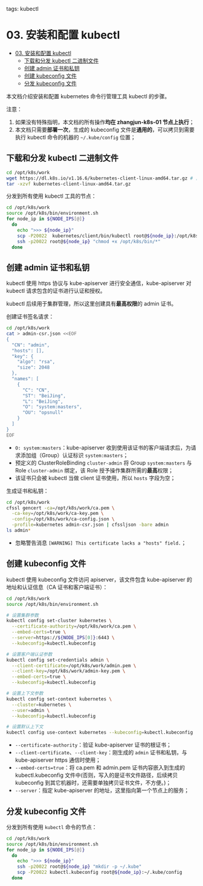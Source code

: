 tags: kubectl

# 03. 安装和配置 kubectl

<!-- TOC -->

- [03. 安装和配置 kubectl](#03-安装和配置-kubectl)
    - [下载和分发 kubectl 二进制文件](#下载和分发-kubectl-二进制文件)
    - [创建 admin 证书和私钥](#创建-admin-证书和私钥)
    - [创建 kubeconfig 文件](#创建-kubeconfig-文件)
    - [分发 kubeconfig 文件](#分发-kubeconfig-文件)

<!-- /TOC -->

本文档介绍安装和配置 kubernetes 命令行管理工具 kubectl 的步骤。

注意：
1. 如果没有特殊指明，本文档的所有操作**均在 zhangjun-k8s-01 节点上执行**；
2. 本文档只需要**部署一次**，生成的 kubeconfig 文件是**通用的**，可以拷贝到需要执行 kubectl 命令的机器的 `~/.kube/config` 位置；

## 下载和分发 kubectl 二进制文件

``` bash
cd /opt/k8s/work
wget https://dl.k8s.io/v1.16.6/kubernetes-client-linux-amd64.tar.gz # 自行解决翻墙下载问题
tar -xzvf kubernetes-client-linux-amd64.tar.gz
```

分发到所有使用 kubectl 工具的节点：

``` bash
cd /opt/k8s/work
source /opt/k8s/bin/environment.sh
for node_ip in ${NODE_IPS[@]}
  do
    echo ">>> ${node_ip}"
    scp -P20022  kubernetes/client/bin/kubectl root@${node_ip}:/opt/k8s/bin/
    ssh -p20022 root@${node_ip} "chmod +x /opt/k8s/bin/*"
  done
```

## 创建 admin 证书和私钥

kubectl 使用 https 协议与 kube-apiserver 进行安全通信，kube-apiserver 对 kubectl 请求包含的证书进行认证和授权。

kubectl 后续用于集群管理，所以这里创建具有**最高权限**的 admin 证书。

创建证书签名请求：

``` bash
cd /opt/k8s/work
cat > admin-csr.json <<EOF
{
  "CN": "admin",
  "hosts": [],
  "key": {
    "algo": "rsa",
    "size": 2048
  },
  "names": [
    {
      "C": "CN",
      "ST": "BeiJing",
      "L": "BeiJing",
      "O": "system:masters",
      "OU": "opsnull"
    }
  ]
}
EOF
```
+ `O: system:masters`：kube-apiserver 收到使用该证书的客户端请求后，为请求添加组（Group）认证标识 `system:masters`；
+ 预定义的 ClusterRoleBinding `cluster-admin` 将 Group `system:masters` 与 Role `cluster-admin` 绑定，该 Role 授予操作集群所需的**最高**权限；
+ 该证书只会被 kubectl 当做 client 证书使用，所以 `hosts` 字段为空；

生成证书和私钥：

``` bash
cd /opt/k8s/work
cfssl gencert -ca=/opt/k8s/work/ca.pem \
  -ca-key=/opt/k8s/work/ca-key.pem \
  -config=/opt/k8s/work/ca-config.json \
  -profile=kubernetes admin-csr.json | cfssljson -bare admin
ls admin*
```
+ 忽略警告消息 `[WARNING] This certificate lacks a "hosts" field.`；

## 创建 kubeconfig 文件

kubectl 使用 kubeconfig 文件访问 apiserver，该文件包含 kube-apiserver 的地址和认证信息（CA 证书和客户端证书）：

``` bash
cd /opt/k8s/work
source /opt/k8s/bin/environment.sh

# 设置集群参数
kubectl config set-cluster kubernetes \
  --certificate-authority=/opt/k8s/work/ca.pem \
  --embed-certs=true \
  --server=https://${NODE_IPS[0]}:6443 \
  --kubeconfig=kubectl.kubeconfig

# 设置客户端认证参数
kubectl config set-credentials admin \
  --client-certificate=/opt/k8s/work/admin.pem \
  --client-key=/opt/k8s/work/admin-key.pem \
  --embed-certs=true \
  --kubeconfig=kubectl.kubeconfig

# 设置上下文参数
kubectl config set-context kubernetes \
  --cluster=kubernetes \
  --user=admin \
  --kubeconfig=kubectl.kubeconfig

# 设置默认上下文
kubectl config use-context kubernetes --kubeconfig=kubectl.kubeconfig
```
+ `--certificate-authority`：验证 kube-apiserver 证书的根证书；
+ `--client-certificate`、`--client-key`：刚生成的 `admin` 证书和私钥，与 kube-apiserver https 通信时使用；
+ `--embed-certs=true`：将 ca.pem 和 admin.pem 证书内容嵌入到生成的 kubectl.kubeconfig 文件中(否则，写入的是证书文件路径，后续拷贝 kubeconfig 到其它机器时，还需要单独拷贝证书文件，不方便。)；
+ `--server`：指定 kube-apiserver 的地址，这里指向第一个节点上的服务；

## 分发 kubeconfig 文件

分发到所有使用 `kubectl` 命令的节点：

``` bash
cd /opt/k8s/work
source /opt/k8s/bin/environment.sh
for node_ip in ${NODE_IPS[@]}
  do
    echo ">>> ${node_ip}"
    ssh -p20022 root@${node_ip} "mkdir -p ~/.kube"
    scp -P20022 kubectl.kubeconfig root@${node_ip}:~/.kube/config
  done
```